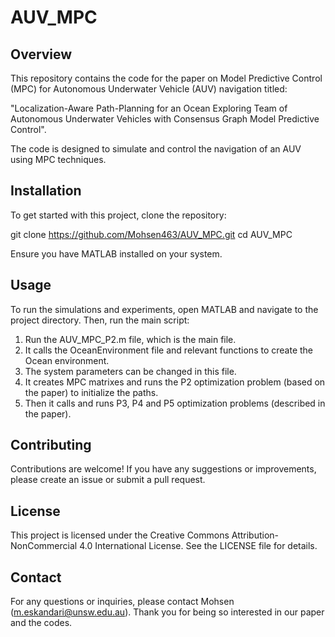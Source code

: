 # AUV_MPC

## Overview
This repository contains the code for the paper on Model Predictive Control (MPC) for Autonomous Underwater Vehicle (AUV) navigation titled:

"Localization-Aware Path-Planning for an Ocean Exploring Team of Autonomous Underwater Vehicles with Consensus Graph Model Predictive Control". 

The code is designed to simulate and control the navigation of an AUV using MPC techniques.

## Installation
To get started with this project, clone the repository:

git clone https://github.com/Mohsen463/AUV_MPC.git
cd AUV_MPC

Ensure you have MATLAB installed on your system.

## Usage
To run the simulations and experiments, open MATLAB and navigate to the project directory. Then, run the main script:
1. Run the AUV_MPC_P2.m file, which is the main file.
2. It calls the OceanEnvironment file and relevant functions to create the Ocean environment.
3. The system parameters can be changed in this file.
4. It creates MPC matrixes and runs the P2 optimization problem (based on the paper) to initialize the paths.
5. Then it calls and runs P3, P4 and P5 optimization problems (described in the paper).

## Contributing
Contributions are welcome! If you have any suggestions or improvements, please create an issue or submit a pull request.

## License
This project is licensed under the Creative Commons Attribution-NonCommercial 4.0 International License. See the LICENSE file for details.

## Contact
For any questions or inquiries, please contact Mohsen (m.eskandari@unsw.edu.au).
Thank you for being so interested in our paper and the codes. 


